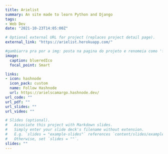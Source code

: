 ```yaml
---
title: Arielist
summary: An site made to learn Python and Django
tags:
- Web Dev
date: "2021-10-23T14:05:00Z"

# Optional external URL for project (replaces project detail page).
external_link: "https://arielist.herokuapp.com/"

#gambiarra pra por a img: posta na pagina do projeto e renomeia como 'feature'
image:
  caption: blueredIco
  focal_point: Smart

links:
- icon: hashnode
  icon_pack: custom
  name: Follow Hashnode
  url: https://arielscamargo.hashnode.dev/
url_code: ""
url_pdf: ""
url_slides: ""
url_video: ""

# Slides (optional).
#   Associate this project with Markdown slides.
#   Simply enter your slide deck's filename without extension.
#   E.g. `slides = "example-slides"` references `content/slides/example-slides.md`.
#   Otherwise, set `slides = ""`.
slides: ""
---
```

